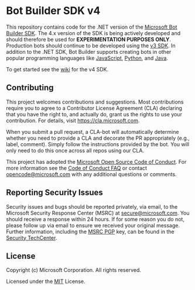 # Bot Builder SDK v4

This repository contains code for the .NET version of the [Microsoft Bot Builder SDK](https://github.com/Microsoft/botbuilder).
The 4.x version of the SDK is being actively developed and should therefore be used for **EXPERIMENTATION PURPOSES ONLY**.
Production bots should continue to be developed using the [v3 SDK](https://github.com/Microsoft/BotBuilder/tree/master/CSharp).  In addition to the .NET SDK, Bot Builder supports creating bots in other popular programming languages like [JavaScript](https://github.com/Microsoft/botbuilder-js), [Python](https://github.com/Microsoft/botbuilder-python), and [Java](https://github.com/Microsoft/botbuilder-java).

To get started see the [wiki](https://github.com/Microsoft/botbuilder-dotnet/wiki) for the v4 SDK.

## Contributing

This project welcomes contributions and suggestions.  Most contributions require you to agree to a
Contributor License Agreement (CLA) declaring that you have the right to, and actually do, grant us
the rights to use your contribution. For details, visit https://cla.microsoft.com.

When you submit a pull request, a CLA-bot will automatically determine whether you need to provide
a CLA and decorate the PR appropriately (e.g., label, comment). Simply follow the instructions
provided by the bot. You will only need to do this once across all repos using our CLA.

This project has adopted the [Microsoft Open Source Code of Conduct](https://opensource.microsoft.com/codeofconduct/).
For more information see the [Code of Conduct FAQ](https://opensource.microsoft.com/codeofconduct/faq/) or
contact [opencode@microsoft.com](mailto:opencode@microsoft.com) with any additional questions or comments.

## Reporting Security Issues
Security issues and bugs should be reported privately, via email, to the Microsoft Security Response Center (MSRC) at [secure@microsoft.com](mailto:secure@microsoft.com). You should receive a response within 24 hours. If for some reason you do not, please follow up via email to ensure we received your original message. Further information, including the [MSRC PGP](https://technet.microsoft.com/en-us/security/dn606155) key, can be found in the [Security TechCenter](https://technet.microsoft.com/en-us/security/default).

## License

Copyright (c) Microsoft Corporation. All rights reserved.

Licensed under the [MIT](https://github.com/Microsoft/vscode/blob/master/LICENSE.txt) License.

<!--
## Current Build Status
| Project  | Status |
| --- | --- |
| Microsoft.Bot.Connector | ![Build Status](https://fuselabs.visualstudio.com/_apis/public/build/definitions/86659c66-c9df-418a-a371-7de7aed35064/212/badge) |
-->
